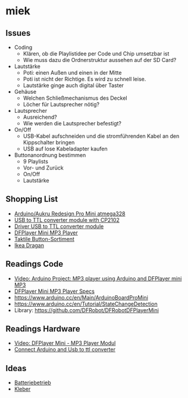 # miek
## Issues
* Coding
  * Klären, ob die Playlistidee per Code und Chip umsetzbar ist
  * Wie muss dazu die Ordnerstruktur aussehen auf der SD Card?
* Lautstärke
  * Poti: einen Außen und einen in der Mitte
  * Poti ist nicht der Richtige. Es wird zu schnell leise.
  * Lautstärke ginge auch digital über Taster
* Gehäuse
  * Welchen Schließmechanismus des Deckel
  * Löcher für Lautsprecher nötig?
* Lautsprecher
  * Ausreichend?
  * Wie werden die Lautsprecher befestigt?
* On/Off
  * USB-Kabel aufschneiden und die stromführenden Kabel an den Kippschalter bringen
  * USB auf lose Kabeladapter kaufen
* Buttonanordnung bestimmen
  * 9 Playlists
  * Vor- und Zurück
  * On/Off
  * Lautstärke

## Shopping List
* [Arduino/Aukru Redesign Pro Mini atmega328](https://www.amazon.de/gp/product/B01CCY42PK)
* [USB to TTL converter module with CP2102](https://www.amazon.de/gp/product/B00AFRXKFU)
* [Driver USB to TTL converter module](http://www.silabs.com/products/mcu/Pages/USBtoUARTBridgeVCPDrivers.aspx)
* [DFPlayer Mini MP3 Player](https://www.amazon.de/gp/product/B01CCY42PK)
* [Taktile Button-Sortiment](https://www.amazon.de/gp/product/B004TSJ0LY/)
* [Ikea Dragan](http://www.ikea.com/de/de/catalog/products/40222607/)

## Readings Code
* [Video: Arduino Project: MP3 player using Arduino and DFPlayer mini MP3 ](https://www.youtube.com/watch?v=UodfePdNfg8)
* [DFPlayer Mini MP3 Player Specs](https://www.dfrobot.com/wiki/index.php/DFPlayer_Mini_SKU:DFR0299)
* https://www.arduino.cc/en/Main/ArduinoBoardProMini
* https://www.arduino.cc/en/Tutorial/StateChangeDetection
* Library: https://github.com/DFRobot/DFRobotDFPlayerMini


## Readings Hardware
* [Video: DFPlayer Mini - MP3 Player Modul ](https://www.youtube.com/watch?v=GnGv21v7h8s)
* [Connect Arduino and Usb to ttl converter](https://www.amazon.de/review/RIZNZBOD1RANE/ref=cm_cr_dp_title?ie=UTF8&ASIN=B008RF73CS&channel=detail-glance&nodeID=562066&store=ce-de)

## Ideas
* [Batteriebetrieb](http://www.icstation.com/power-shield-power-supply-board-arduino-aaa2-battery-p-5695.html)
* [Kleber](https://sugru.com/)
